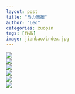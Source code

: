 ```yaml
---
layout: post
title: "马力简报"
author: "Leo"
categories: zuopin
tags: [作品]
image: jianbao/index.jpg
---
```

<div class="masonry">
	<div class="item">
		<div class="item_content">
			<img src="{{ site.github.url }}/assets/img/jianbao/马力简报第一期.jpg">
		</div>
	</div>
	<div class="item">
		<div class="item_content">
			<img src="{{ site.github.url }}/assets/img/jianbao/马力简报第三期.jpg">
		</div>
	</div>
	<div class="item">
		<div class="item_content">
			<img src="{{ site.github.url }}/assets/img/jianbao/马力简报第二期.jpg">
		</div>
	</div>
	<div class="item">
		<div class="item_content">
			<img src="{{ site.github.url }}/assets/img/jianbao/马力简报第五期.jpg">
		</div>
	</div>
	<div class="item">
		<div class="item_content">
			<img src="{{ site.github.url }}/assets/img/jianbao/马力简报第六期.jpg">
		</div>
	</div>
	<div class="item">
		<div class="item_content">
			<img src="{{ site.github.url }}/assets/img/jianbao/马力简报第四期.jpg">
		</div>
	</div>
</div>

